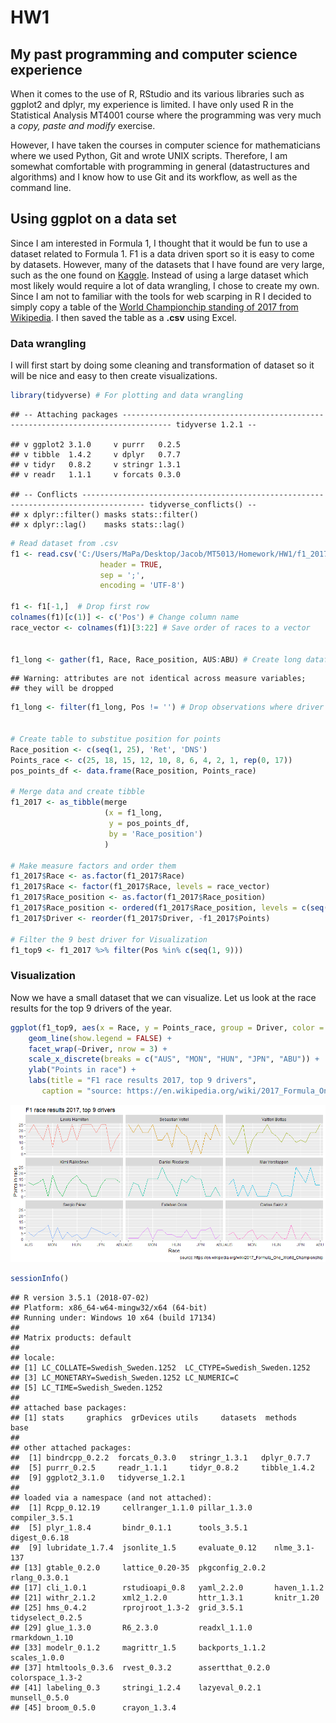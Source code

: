 HW1
================

My past programming and computer science experience
---------------------------------------------------

When it comes to the use of R, RStudio and its various libraries such as ggplot2 and dplyr, my experience is limited. I have only used R in the Statistical Analysis MT4001 course where the programming was very much a *copy, paste and modify* exercise.

However, I have taken the courses in computer science for mathematicians where we used Python, Git and wrote UNIX scripts. Therefore, I am somewhat comfortable with programming in general (datastructures and algorithms) and I know how to use Git and its workflow, as well as the command line.

Using ggplot on a data set
--------------------------

Since I am interested in Formula 1, I thought that it would be fun to use a dataset related to Formula 1. F1 is a data driven sport so it is easy to come by datasets. However, many of the datasets that I have found are very large, such as the one found on [Kaggle](https://www.kaggle.com/cjgdev/formula-1-race-data-19502017/version/1). Instead of using a large dataset which most likely would require a lot of data wrangling, I chose to create my own. Since I am not to familiar with the tools for web scarping in R I decided to simply copy a table of the [World Championchip standing of 2017 from Wikipedia](https://en.wikipedia.org/wiki/2017_Formula_One_World_Championship). I then saved the table as a **.csv** using Excel.

### Data wrangling

I will first start by doing some cleaning and transformation of dataset so it will be nice and easy to then create visualizations.

``` r
library(tidyverse) # For plotting and data wrangling
```

    ## -- Attaching packages --------------------------------------------------------------------------------- tidyverse 1.2.1 --

    ## v ggplot2 3.1.0     v purrr   0.2.5
    ## v tibble  1.4.2     v dplyr   0.7.7
    ## v tidyr   0.8.2     v stringr 1.3.1
    ## v readr   1.1.1     v forcats 0.3.0

    ## -- Conflicts ------------------------------------------------------------------------------------ tidyverse_conflicts() --
    ## x dplyr::filter() masks stats::filter()
    ## x dplyr::lag()    masks stats::lag()

``` r
# Read dataset from .csv
f1 <- read.csv('C:/Users/MaPa/Desktop/Jacob/MT5013/Homework/HW1/f1_2017.csv', 
                    header = TRUE, 
                    sep = ';', 
                    encoding = 'UTF-8')

f1 <- f1[-1,]  # Drop first row
colnames(f1)[c(1)] <- c('Pos') # Change column name
race_vector <- colnames(f1)[3:22] # Save order of races to a vector


f1_long <- gather(f1, Race, Race_position, AUS:ABU) # Create long dataframe
```

    ## Warning: attributes are not identical across measure variables;
    ## they will be dropped

``` r
f1_long <- filter(f1_long, Pos != '') # Drop observations where driver did not race


# Create table to substitue position for points
Race_position <- c(seq(1, 25), 'Ret', 'DNS')
Points_race <- c(25, 18, 15, 12, 10, 8, 6, 4, 2, 1, rep(0, 17))
pos_points_df <- data.frame(Race_position, Points_race)

# Merge data and create tibble
f1_2017 <- as_tibble(merge
                     (x = f1_long,
                      y = pos_points_df, 
                      by = 'Race_position')
                     )

# Make measure factors and order them
f1_2017$Race <- as.factor(f1_2017$Race)
f1_2017$Race <- factor(f1_2017$Race, levels = race_vector)
f1_2017$Race_position <- as.factor(f1_2017$Race_position)
f1_2017$Race_position <- ordered(f1_2017$Race_position, levels = c(seq(1:25), 'Ret', 'DNS'))
f1_2017$Driver <- reorder(f1_2017$Driver, -f1_2017$Points)

# Filter the 9 best driver for Visualization
f1_top9 <- f1_2017 %>% filter(Pos %in% c(seq(1, 9)))
```

### Visualization

Now we have a small dataset that we can visualize. Let us look at the race results for the top 9 drivers of the year.

``` r
ggplot(f1_top9, aes(x = Race, y = Points_race, group = Driver, color = Driver)) +
    geom_line(show.legend = FALSE) +
    facet_wrap(~Driver, nrow = 3) +
    scale_x_discrete(breaks = c("AUS", "MON", "HUN", "JPN", "ABU")) +
    ylab("Points in race") +
    labs(title = "F1 race results 2017, top 9 drivers",
       caption = "source: https://en.wikipedia.org/wiki/2017_Formula_One_World_Championship")
```

![](HW1_files/figure-markdown_github/unnamed-chunk-2-1.png)

``` r
sessionInfo()
```

    ## R version 3.5.1 (2018-07-02)
    ## Platform: x86_64-w64-mingw32/x64 (64-bit)
    ## Running under: Windows 10 x64 (build 17134)
    ## 
    ## Matrix products: default
    ## 
    ## locale:
    ## [1] LC_COLLATE=Swedish_Sweden.1252  LC_CTYPE=Swedish_Sweden.1252   
    ## [3] LC_MONETARY=Swedish_Sweden.1252 LC_NUMERIC=C                   
    ## [5] LC_TIME=Swedish_Sweden.1252    
    ## 
    ## attached base packages:
    ## [1] stats     graphics  grDevices utils     datasets  methods   base     
    ## 
    ## other attached packages:
    ##  [1] bindrcpp_0.2.2  forcats_0.3.0   stringr_1.3.1   dplyr_0.7.7    
    ##  [5] purrr_0.2.5     readr_1.1.1     tidyr_0.8.2     tibble_1.4.2   
    ##  [9] ggplot2_3.1.0   tidyverse_1.2.1
    ## 
    ## loaded via a namespace (and not attached):
    ##  [1] Rcpp_0.12.19     cellranger_1.1.0 pillar_1.3.0     compiler_3.5.1  
    ##  [5] plyr_1.8.4       bindr_0.1.1      tools_3.5.1      digest_0.6.18   
    ##  [9] lubridate_1.7.4  jsonlite_1.5     evaluate_0.12    nlme_3.1-137    
    ## [13] gtable_0.2.0     lattice_0.20-35  pkgconfig_2.0.2  rlang_0.3.0.1   
    ## [17] cli_1.0.1        rstudioapi_0.8   yaml_2.2.0       haven_1.1.2     
    ## [21] withr_2.1.2      xml2_1.2.0       httr_1.3.1       knitr_1.20      
    ## [25] hms_0.4.2        rprojroot_1.3-2  grid_3.5.1       tidyselect_0.2.5
    ## [29] glue_1.3.0       R6_2.3.0         readxl_1.1.0     rmarkdown_1.10  
    ## [33] modelr_0.1.2     magrittr_1.5     backports_1.1.2  scales_1.0.0    
    ## [37] htmltools_0.3.6  rvest_0.3.2      assertthat_0.2.0 colorspace_1.3-2
    ## [41] labeling_0.3     stringi_1.2.4    lazyeval_0.2.1   munsell_0.5.0   
    ## [45] broom_0.5.0      crayon_1.3.4
